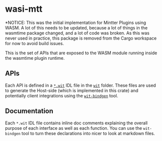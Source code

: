# wasi-mtt

*NOTICE: This was the initial implementation for Mintter Plugins using WASM. A lot of this needs to be updated, because a lot of things in the wasmtime package changed, and a lot of code was broken. As this was never used in practice, this package is removed from the Cargo workspace for now to avoid build issues.

This is the set of APIs that are exposed to the WASM module running inside the
wasmtime plugin runtime.

## APIs

Each API is defined in a
[`*.wit`](https://github.com/WebAssembly/component-model/blob/main/design/mvp/WIT.md)
IDL file in the [`wit`](./wit) folder. These files are used to generate the
Host-side (which is implemented in this crate) and potentially client
integrations using the
[`wit-bindgen`](https://github.com/bytecodealliance/wit-bindgen) tool.

## Documentation

Each `*.wit` IDL file contains inline doc comments explaining the overall
purpose of each interface as well as each function. You can use the
`wit-bindgen` tool to turn these declarations into nicer to look at markdown
files.
